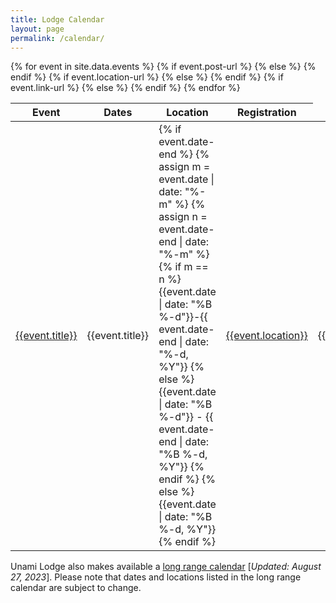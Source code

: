 ```yaml
---
title: Lodge Calendar
layout: page
permalink: /calendar/
---
```

<div class="table-responsive">
  <table class="table table-responsive table-striped mt-3" id="lodge-calendar">
    <thead>
      <tr>
        <th scope="col">Event</th>
        <th scope="col">Dates</th>
        <th scope="col">Location</th>
        <th scope="col">Registration</th>
      </tr>
    </thead>
    <tbody>
      {% for event in site.data.events %}
        <tr>
          {% if event.post-url %}
            <td class="align-middle"><a href="{{event.post-url}}">{{event.title}}</a></td>
          {% else %}
            <td class="align-middle">{{event.title}}</td>
          {% endif %}
          <td class="align-middle">
          {% if event.date-end %}
            {% assign m = event.date | date: "%-m" %}
            {% assign n = event.date-end | date: "%-m" %}
            {% if m == n %}
              {{event.date | date: "%B %-d"}}-{{ event.date-end | date: "%-d, %Y"}}
            {% else %}
              {{event.date | date: "%B %-d"}} - {{ event.date-end | date: "%B %-d, %Y"}}
            {% endif %}
          {% else %}
            {{event.date | date: "%B %-d, %Y"}}
          {% endif %}
          </td>
          {% if event.location-url %}
            <td class="align-middle"><a href="{{event.location-url}}" target="_blank">{{event.location}}</a></td>
          {% else %}
            <td class="align-middle">{{event.location}}</td>
          {% endif %}
          {% if event.link-url %}
            <td class="align-middle"><a href="{{event.link-url}}" class="btn btn-primary" target="_blank">{{event.link-text}}</a></td>
          {% else %}
            <td class="align-middle">{% if event.link-text %}{{event.link-text}}{% else %}Coming Soon{% endif %}</td>
          {% endif %}
        </tr>
      {% endfor %}
    </tbody>
  </table>
</div>

Unami Lodge also makes available a [long range calendar](/files/UnamiLodgeCalendar_2022-2025.pdf) [*Updated: August 27, 2023*]. Please note that dates and locations listed in the long range calendar are subject to change.
